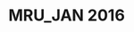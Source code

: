 # MRU_JAN 2016                                                                                                    
                                                                                                       
 
                                                                                                  
 
                                                                                                             
 
                                                                                                   
 
                                                                                                  
 
                                                                                                  
 
                                                                                                  
 
                                                                                                    
 
                                                                                                  
  
                                                                                                  
 
                                                                                                  
 

                                                                                        
 
                                                                                                  
 
                                                                                                  
 
                                                                                                  
 
                                                                                                  
 
                                                                                                  
 
                                                                                                  
 

